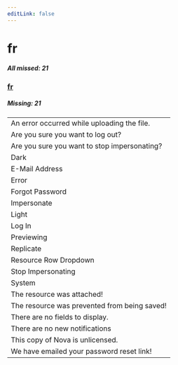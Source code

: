 ```yaml
---
editLink: false
---
```


# fr

##### All missed: 21


### [fr](https://github.com/Laravel-Lang/lang/blob/main/locales/fr/fr.json)

##### Missing: 21

<table >
<tr><td align="left" >
An error occurred while uploading the file.
</td>
</tr>
<tr><td align="left" >
Are you sure you want to log out?
</td>
</tr>
<tr><td align="left" >
Are you sure you want to stop impersonating?
</td>
</tr>
<tr><td align="left" >
Dark
</td>
</tr>
<tr><td align="left" >
E-Mail Address
</td>
</tr>
<tr><td align="left" >
Error
</td>
</tr>
<tr><td align="left" >
Forgot Password
</td>
</tr>
<tr><td align="left" >
Impersonate
</td>
</tr>
<tr><td align="left" >
Light
</td>
</tr>
<tr><td align="left" >
Log In
</td>
</tr>
<tr><td align="left" >
Previewing
</td>
</tr>
<tr><td align="left" >
Replicate
</td>
</tr>
<tr><td align="left" >
Resource Row Dropdown
</td>
</tr>
<tr><td align="left" >
Stop Impersonating
</td>
</tr>
<tr><td align="left" >
System
</td>
</tr>
<tr><td align="left" >
The resource was attached!
</td>
</tr>
<tr><td align="left" >
The resource was prevented from being saved!
</td>
</tr>
<tr><td align="left" >
There are no fields to display.
</td>
</tr>
<tr><td align="left" >
There are no new notifications
</td>
</tr>
<tr><td align="left" >
This copy of Nova is unlicensed.
</td>
</tr>
<tr><td align="left" >
We have emailed your password reset link!
</td>
</tr>

</table>


